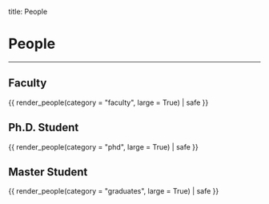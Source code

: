 title: People

# People

<hr>

## Faculty
{{ render_people(category = "faculty", large = True) | safe }}

## Ph.D. Student
{{ render_people(category = "phd", large = True) | safe }}

## Master Student
{{ render_people(category = "graduates", large = True) | safe }}

